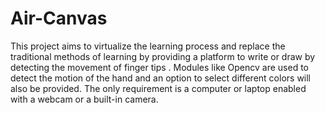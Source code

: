# Air-Canvas
This project aims to virtualize the learning process and replace the traditional methods of learning by providing a platform to write or draw by detecting the movement of finger tips .
Modules like Opencv are used to detect the motion of the hand and an option to select different colors will also be provided.
The only requirement is a computer or laptop enabled with a webcam or a built-in camera.
